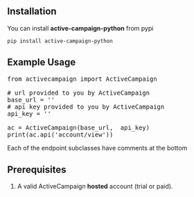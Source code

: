 ## Installation

You can install **active-campaign-python** from pypi

`pip install active-campaign-python`

## Example Usage

<pre>
from activecampaign import ActiveCampaign

# url provided to you by ActiveCampaign
base_url = '<your url>'
# api key provided to you by ActiveCampaign
api_key = '<your api_key>'

ac = ActiveCampaign(base_url,  api_key)
print(ac.api('account/view'))
</pre>

Each of the endpoint subclasses have comments at the bottom

## Prerequisites

1. A valid ActiveCampaign **hosted** account (trial or paid).
